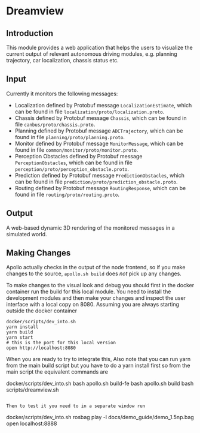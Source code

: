 # Dreamview

## Introduction
  This module provides a web application that helps the users to visualize the current output of relevant autonomous driving modules, e.g. planning trajectory, car localization, chassis status etc. 

## Input
  Currently it monitors the following messages:
  * Localization defined by Protobuf message `LocalizationEstimate`, which can be found in file `localization/proto/localization.proto`.
  * Chassis defined by Protobuf message `Chassis`, which can be found in file `canbus/proto/chassis.proto`.
  * Planning defined by Protobuf message `ADCTrajectory`, which can be found in file `planning/proto/planning.proto`.
  * Monitor defined by Protobuf message `MonitorMessage`, which can be found in file `common/monitor/proto/monitor.proto`.
  * Perception Obstacles defined by Protobuf message `PerceptionObstacles`, which can be found in file `perception/proto/perception_obstacle.proto`.
  * Prediction defined by Protobuf message `PredictionObstacles`, which can be found in file `prediction/proto/prediction_obstacle.proto`.
  * Routing defined by Protobuf message `RoutingResponse`, which can be found in file `routing/proto/routing.proto`.
  
## Output
  A web-based dynamic 3D rendering of the monitored messages in a simulated world.


## Making Changes
Apollo actually checks in the output of the node frontend, so if you make
changes to the source, `apollo.sh build` does *not* pick up any changes.

To make changes to the visual look and debug you should first in the docker
container run the build for this local module. You need to install the
development modules and then make your changes and inspect the user interface
with a local copy on 8080. Assuming you are always starting outside the docker
container

```
docker/scripts/dev_into.sh
yarn install
yarn build
yarn start
# this is the port for this local version
open http://localhost:8080
```

When you are ready to try to integrate this, Also note that you can run yarn from the main build script but you have to do a
yarn install first so from the main script the equivalent commands are

docker/scripts/dev_into.sh
bash apollo.sh build-fe
bash apollo.sh build
bash scripts/dreamview.sh
```

Then to test it you need to in a separate window run

```
docker/scripts/dev_into.sh
rosbag play -l docs/demo_guide/demo_1.5np.bag
open localhost:8888
```

